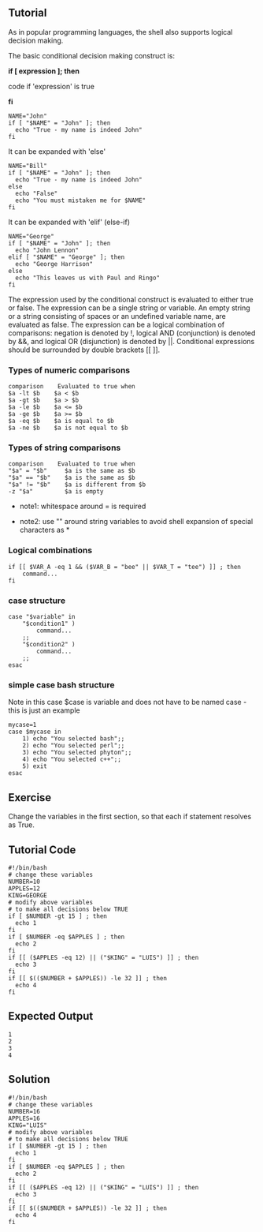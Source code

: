 Tutorial
--------
As in popular programming languages, the shell also supports logical decision making.

The basic conditional decision making construct is:

**if [ expression ]; then**

code if 'expression' is true

**fi**

    NAME="John"
    if [ "$NAME" = "John" ]; then
      echo "True - my name is indeed John"
    fi

It can be expanded with 'else'

    NAME="Bill"
    if [ "$NAME" = "John" ]; then
      echo "True - my name is indeed John"
    else
      echo "False"
      echo "You must mistaken me for $NAME"
    fi

It can be expanded with 'elif' (else-if)

    NAME="George"
    if [ "$NAME" = "John" ]; then
      echo "John Lennon"
    elif [ "$NAME" = "George" ]; then
      echo "George Harrison"
    else
      echo "This leaves us with Paul and Ringo"
    fi

The expression used by the conditional construct is evaluated to either true or false.
The expression can be a single string or variable. An empty string or a string consisting of spaces or an undefined variable name, are evaluated as false.
The expression can be a logical combination of comparisons: negation is denoted by !, logical AND (conjunction) is denoted by &&, and logical OR (disjunction) is denoted by ||. Conditional expressions should be surrounded by double brackets \[\[ ]].

### Types of numeric comparisons

    comparison    Evaluated to true when
    $a -lt $b    $a < $b
    $a -gt $b    $a > $b
    $a -le $b    $a <= $b
    $a -ge $b    $a >= $b
    $a -eq $b    $a is equal to $b
    $a -ne $b    $a is not equal to $b

### Types of string comparisons

    comparison    Evaluated to true when
    "$a" = "$b"     $a is the same as $b
    "$a" == "$b"    $a is the same as $b
    "$a" != "$b"    $a is different from $b
    -z "$a"         $a is empty

- note1: whitespace around = is required

- note2: use "" around string variables to avoid shell expansion of special characters as *

### Logical combinations

    if [[ $VAR_A -eq 1 && ($VAR_B = "bee" || $VAR_T = "tee") ]] ; then
        command...
    fi

### case structure

    case "$variable" in
        "$condition1" )
            command...
        ;;
        "$condition2" )
            command...
        ;;
    esac

### simple case bash structure

Note in this case $case is variable and does not have to be named case - this is just an example

    mycase=1
    case $mycase in
        1) echo "You selected bash";;
        2) echo "You selected perl";;
        3) echo "You selected phyton";;
        4) echo "You selected c++";;
        5) exit
    esac

Exercise
--------
Change the variables in the first section, so that each if statement resolves as True.

Tutorial Code
-------------

    #!/bin/bash
    # change these variables
    NUMBER=10
    APPLES=12
    KING=GEORGE
    # modify above variables
    # to make all decisions below TRUE
    if [ $NUMBER -gt 15 ] ; then
      echo 1
    fi
    if [ $NUMBER -eq $APPLES ] ; then
      echo 2
    fi
    if [[ ($APPLES -eq 12) || ("$KING" = "LUIS") ]] ; then
      echo 3
    fi
    if [[ $(($NUMBER + $APPLES)) -le 32 ]] ; then
      echo 4
    fi

Expected Output
---------------
    1
    2
    3
    4

Solution
--------

    #!/bin/bash
    # change these variables
    NUMBER=16
    APPLES=16
    KING="LUIS"
    # modify above variables
    # to make all decisions below TRUE
    if [ $NUMBER -gt 15 ] ; then
      echo 1
    fi
    if [ $NUMBER -eq $APPLES ] ; then
      echo 2
    fi
    if [[ ($APPLES -eq 12) || ("$KING" = "LUIS") ]] ; then
      echo 3
    fi
    if [[ $(($NUMBER + $APPLES)) -le 32 ]] ; then
      echo 4
    fi
